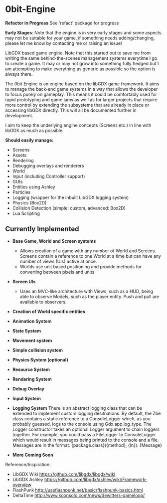 0bit-Engine
===========

**Refactor in Progress** See 'refact' package for progress

**Early Stages**: Note that the engine is in very early stages and some aspects may not be suitable for your game, if something needs adding/changing, please let me know by contacting me or raising an issue!

LibGDX based game engine. Note that this started out to save me from writing the same behind-the-scenes management systems everytime I go to create a game. It may or may not grow into something fully fledged but I am attempting to make everything as generic as possible so the option is always there.

The 0bit Engine is an engine based on the libGDX game framework. It aims to manage the back-end game systems in a way that allows the developer to focus purely on gameplay. This means it could be comfortably used for rapid prototyping and game jams as well as for larger projects that require more control by extending the subsystems that are already in place or accessing libGDX directly. This will all be documented further in development.

I aim to keep the underlying engine concepts (Screens etc.) in line with libGDX as much as possible.


**Should easily manage:**
- Screens
- Assets
- Rendering 
- Debugging overlays and renderers
- World
- Input (including Controller support)
- GUIs
- Entities using Ashley
- Particles
- Logging (wrapper for the inbuilt LibGDX logging system)
- Physics (Box2D)
- Collision Detection (simple: custom, advanced: Box2D)
- Lua Scripting


Currently Implemented
-----------
- **Base Game, World and Screen systems**
	- Allows creation of a game with any number of World and Screens. Screens contain a reference to one World at a time but can have any number of views (UIs) active at once.
	- Worlds use unit based positioning and provide methods for converting between pixels and units.
	
- **Screen UIs**
	- Uses an MVC-like architecture with Views, such as a HUD, being able to observe Models, such as the player entity. Push and pull are available to observers.

- **Creation of World specific entities**

- **Animation System**

- **State System**

- **Movement system** 

- **Simple collision system**

- **Physics System (optional)**

- **Resource System**

- **Rendering System**

- **Debug Overlay**

- **Input System**

- **Logging System**
	There is an abstract logging class that can be extended to implement custom logging desitnations. By default, the Zbe class contains a static reference to a ConsoleLogger which, as you probably guessed, logs to the console using Gdx.app.log_type. The Logger constructor takes an optional Logger argument to chain loggers together. For example, you could pass a FileLogger to ConsoleLogger which would result in messages being printed to the console and a file. 
	Messages are in the format: {package.class}({method}, {ln}): {Message}

- **More Coming Soon**

	
Reference/Inspiration:
 - LibGDX Wiki
	https://github.com/libgdx/libgdx/wiki
 - LibGDX Ashley
	https://github.com/libgdx/ashley/wiki/Framework-overview
 - FlashPunk
	http://useflashpunk.net/basic/flashpunk-basics.html
 - DeltaTime
	http://www.koonsolo.com/news/dewitters-gameloop/
